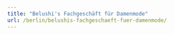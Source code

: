 ```yaml
---
title: "Belushi's Fachgeschäft für Damenmode"
url: /berlin/belushis-fachgeschaeft-fuer-damenmode/
---
```

